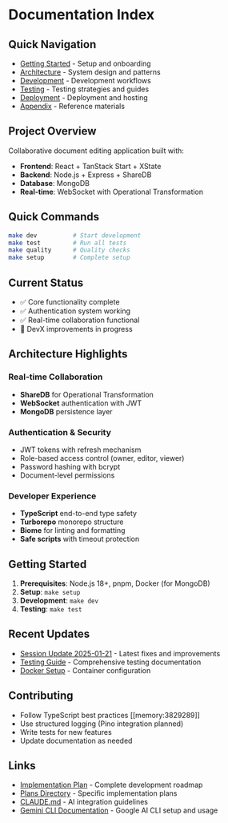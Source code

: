 # Documentation Index

## Quick Navigation

- [Getting Started](01_getting-started/00_INDEX.md) - Setup and onboarding
- [Architecture](02_architecture/00_INDEX.md) - System design and patterns
- [Development](03_development/00_INDEX.md) - Development workflows
- [Testing](04_testing/00_INDEX.md) - Testing strategies and guides
- [Deployment](05_deployment/00_INDEX.md) - Deployment and hosting
- [Appendix](99_appendix/00_INDEX.md) - Reference materials

## Project Overview

Collaborative document editing application built with:

- **Frontend**: React + TanStack Start + XState
- **Backend**: Node.js + Express + ShareDB
- **Database**: MongoDB
- **Real-time**: WebSocket with Operational Transformation

## Quick Commands

```bash
make dev          # Start development
make test         # Run all tests
make quality      # Quality checks
make setup        # Complete setup
```

## Current Status

- ✅ Core functionality complete
- ✅ Authentication system working
- ✅ Real-time collaboration functional
- 🔄 DevX improvements in progress

## Architecture Highlights

### Real-time Collaboration

- **ShareDB** for Operational Transformation
- **WebSocket** authentication with JWT
- **MongoDB** persistence layer

### Authentication & Security

- JWT tokens with refresh mechanism
- Role-based access control (owner, editor, viewer)
- Password hashing with bcrypt
- Document-level permissions

### Developer Experience

- **TypeScript** end-to-end type safety
- **Turborepo** monorepo structure
- **Biome** for linting and formatting
- **Safe scripts** with timeout protection

## Getting Started

1. **Prerequisites**: Node.js 18+, pnpm, Docker (for MongoDB)
2. **Setup**: `make setup`
3. **Development**: `make dev`
4. **Testing**: `make test`

## Recent Updates

- [Session Update 2025-01-21](99_appendix/session-updates/2025-01-21.md) - Latest fixes and improvements
- [Testing Guide](04_testing/testing-guide.md) - Comprehensive testing documentation
- [Docker Setup](05_deployment/docker-setup.md) - Container configuration

## Contributing

- Follow TypeScript best practices [[memory:3829289]]
- Use structured logging (Pino integration planned)
- Write tests for new features
- Update documentation as needed

## Links

- [Implementation Plan](../implementation-plan.md) - Complete development roadmap
- [Plans Directory](../plans/) - Specific implementation plans
- [CLAUDE.md](../CLAUDE.md) - AI integration guidelines
- [Gemini CLI Documentation](99_appendix/gemini-cli.md) - Google AI CLI setup and usage
